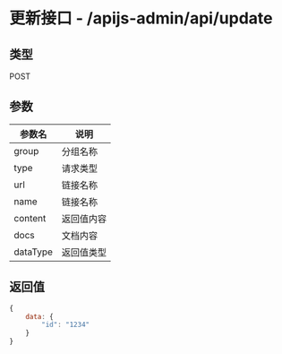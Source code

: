 # 更新接口 - /apijs-admin/api/update

## 类型

POST

## 参数

参数名 | 说明
--- | ---
group | 分组名称
type | 请求类型
url | 链接名称
name | 链接名称
content | 返回值内容
docs | 文档内容
dataType | 返回值类型

## 返回值

```js
{
    data: {
        "id": "1234"
    }
}
```
